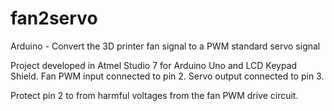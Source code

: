 # fan2servo
Arduino - Convert the 3D printer fan signal to a PWM standard servo signal

Project developed in Atmel Studio 7 for Arduino Uno and LCD Keypad Shield.
Fan PWM input connected to pin 2.
Servo output connected to pin 3.

Protect pin 2 to from harmful voltages from the fan PWM drive circuit.
